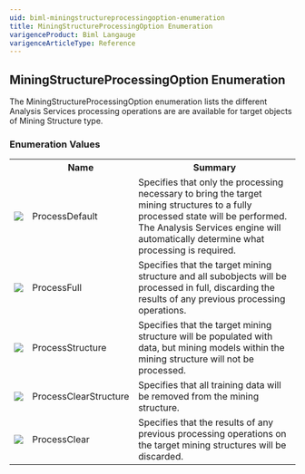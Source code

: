 ```yaml
---
uid: biml-miningstructureprocessingoption-enumeration
title: MiningStructureProcessingOption Enumeration
varigenceProduct: Biml Langauge
varigenceArticleType: Reference
---
```


## MiningStructureProcessingOption Enumeration<div class="LanguageSummary"><div class ="SummaryItem">The MiningStructureProcessingOption enumeration lists the different Analysis Services processing operations are are available for target objects of Mining Structure type.</div></div><div class="EnumValueGroup">### Enumeration Values<table id="EnumValue" class="MemberList"><tbody><tr><th class="MemberTypeIconColumnHeader">&nbsp;</th><th class="MemberNameColumnHeader">Name</th><th class="MemberSummaryColumnHeader">Summary</th></tr><tr class="cd0"><td align="center" class="MemberTypeIcon"><img src="enumValue.png"></img></td><td class="MemberName">ProcessDefault</td><td class="MemberSummary"><div class ="SummaryItem">Specifies that only the processing necessary to bring the target mining structures to a fully processed state will be performed.  The Analysis Services engine will automatically determine what processing is required.</div></td></tr><tr class="cd1"><td align="center" class="MemberTypeIcon"><img src="enumValue.png"></img></td><td class="MemberName">ProcessFull</td><td class="MemberSummary"><div class ="SummaryItem">Specifies that the target mining structure and all subobjects will be processed in full, discarding the results of any previous processing operations.</div></td></tr><tr class="cd0"><td align="center" class="MemberTypeIcon"><img src="enumValue.png"></img></td><td class="MemberName">ProcessStructure</td><td class="MemberSummary"><div class ="SummaryItem">Specifies that the target mining structure will be populated with data, but mining models within the mining structure will not be processed.</div></td></tr><tr class="cd1"><td align="center" class="MemberTypeIcon"><img src="enumValue.png"></img></td><td class="MemberName">ProcessClearStructure</td><td class="MemberSummary"><div class ="SummaryItem">Specifies that all training data will be removed from the mining structure.</div></td></tr><tr class="cd0"><td align="center" class="MemberTypeIcon"><img src="enumValue.png"></img></td><td class="MemberName">ProcessClear</td><td class="MemberSummary"><div class ="SummaryItem">Specifies that the results of any previous processing operations on the target mining structures will be discarded.</div></td></tr></tbody></table></div>